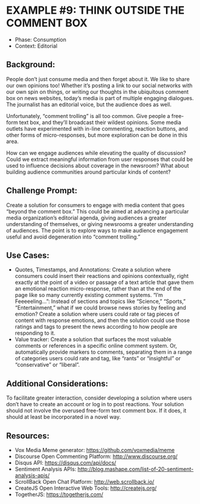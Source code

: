 EXAMPLE #9: THINK OUTSIDE THE COMMENT BOX
=========================================

* Phase: Consumption
* Context: Editorial

## Background:

People don’t just consume media and then forget about it. We like to share our own opinions too! Whether it’s posting a link to our social networks with our own spin on things, or writing our thoughts in the ubiquitous comment box on news websites, today’s media is part of multiple engaging dialogues. The journalist has an editorial voice, but the audience does as well.

Unfortunately, “comment trolling” is all too common. Give people a free-form text box, and they’ll broadcast their wildest opinions. Some media outlets have experimented with in-line commenting, reaction buttons, and other forms of micro-responses, but more exploration can be done in this area.

How can we engage audiences while elevating the quality of discussion? Could we extract meaningful information from user responses that could be used to influence decisions about coverage in the newsroom? What about building audience communities around particular kinds of content?

## Challenge Prompt:

Create a solution for consumers to engage with media content that goes “beyond the comment box.” This could be aimed at advancing a particular media organization’s editorial agenda, giving audiences a greater understanding of themselves, or giving newsrooms a greater understanding of audiences. The point is to explore ways to make audience engagement useful and avoid degeneration into “comment trolling.”

## Use Cases:

* Quotes, Timestamps, and Annotations: Create a solution where consumers could insert their reactions and opinions contextually, right exactly at the point of a video or passage of a text article that gave them an emotional reaction micro-response, rather than at the end of the page like so many currently existing comment systems.
“I’m Feeeeeling…”: Instead of sections and topics like “Science,” “Sports,” “Entertainment,” what if we could browse news stories by feeling and emotion? Create a solution where users could rate or tag pieces of content with response emotions, and then the solution could use those ratings and tags to present the news according to how people are responding to it.
* Value tracker: Create a solution that surfaces the most valuable comments or references in a specific online comment system. Or, automatically provide markers to comments, separating them in a range of categories users could rate and tag, like “rants” or “insightful” or “conservative” or “liberal”.
 
## Additional Considerations:

To facilitate greater interaction, consider developing a solution where users don’t have to create an account or log in to post reactions.
Your solution should not involve the overused free-form text comment box. If it does, it should at least be incorporated in a novel way.

## Resources:

* Vox Media Meme generator: https://github.com/voxmedia/meme
* Discourse Open Commenting Platform: http://www.discourse.org/
* Disqus API: https://disqus.com/api/docs/
* Sentiment Analysis APIs: http://blog.mashape.com/list-of-20-sentiment-analysis-apis/
* ScrollBack Open Chat Platform: http://web.scrollback.io/
* CreateJS Open Interactive Web Tools: http://createjs.org/
* TogetherJS: https://togetherjs.com/
